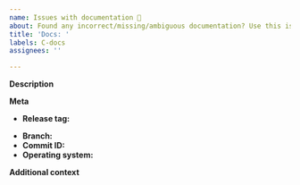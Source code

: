 ```yaml
---
name: Issues with documentation 🧾
about: Found any incorrect/missing/ambiguous documentation? Use this issue type
title: 'Docs: '
labels: C-docs
assignees: ''

---
```


**Description**
<!-- describe what needs to be documented/is improperly documented briefly -->

**Meta**
 - **Release tag:**
<!-- provide a branch or commit hash if relevant - otherwise type 'None' -->
 - **Branch:**
- **Commit ID:**
- **Operating system:**

**Additional context**
<!-- Add any other context about the problem here. -->
